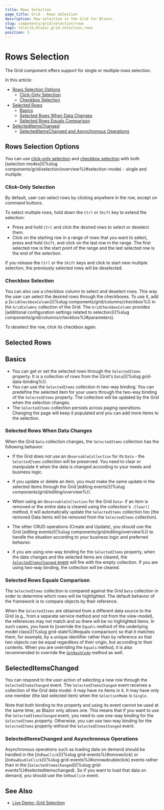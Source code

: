 ```yaml
---
title: Rows Selection
page_title: Grid - Rows Selection
description: Row selection in the Grid for Blazor.
slug: components/grid/selection/rows
tags: telerik,blazor,grid,selection,rows
position: 3
---
```


# Rows Selection

The Grid component offers support for single or multiple rows selection.

In this article:

* [Rows Selection Options](#rows-selection-options)
	* [Click-Only Selection](#click-only-selection)
	* [Checkbox Selection](#checkbox-selection)
* [Selected Rows](#selected-rows)
	* [Basics](#basics)
	* [Selected Rows When Data Changes](#selected-rows-when-data-changes)
	* [Selected Rows Equals Comparison](#selected-rows-equals-comparison)
* [SelectedItemsChanged](#selecteditemschanged)
	* [SelectedItemsChanged and Asynchronous Operations](#selecteditemschanged-and-asynchronous-operations)


## Rows Selection Options

You can use [click-only selection](#click-only-selection) and [checkbox selection](#checkbox-selection) with both [selection modes]({%slug components/grid/selection/overview%}#selection-mode) - single and multiple.

### Click-Only Selection

By default, user can select rows by clicking anywhere in the row, except on command buttons.

To select multiple rows, hold down the `Ctrl` or `Shift` key to extend the selection:
* Press and hold `Ctrl` and click the desired rows to select or deselect them.
* Click on the starting row in a range of rows that you want to select, press and hold `Shift`, and click on the last row in the range. The first selected row is the start point of the range and the last selected row is the end of the selection.

If you release the `Ctrl` or the `Shift` keys and click to start new multiple selection, the previously selected rows will be deselected.

### Checkbox Selection

You can also use a checkbox column to select and deselect rows. This way the user can select the desired rows through the checkboxes. To use it, add a [`GridCheckboxColumn`]({%slug components/grid/columns/checkbox%}) in the `GridColumns` collection of the Grid. The `GridCheckboxColumn` provides [additional configuration settings related to selection]({%slug components/grid/columns/checkbox%}#parameters).

To deselect the row, click its checkbox again.

## Selected Rows

## Basics

* You can get or set the selected rows through the `SelectedItems` property. It is a collection of rows from the [Grid's `Data`]({%slug grid-data-binding%}).
* You can use the `SelectedItems` collection in two-way binding. You can predefine the selected item for your users through the two-way binding of the `SelectedItems` property. The collection will be updated by the Grid when the selection changes.
* The `SelectedItems` collection persists across paging operations. Changing the page will keep it populated and you can add more items to the selection.

### Selected Rows When Data Changes

When the Grid `Data` collection changes, the `SelectedItems` collection has the following behavior:

* If the Grid does *not* use an `ObservableCollection` for its `Data` - the `SelectedItems` collection will be preserved. You need to clear or manipulate it when the data is changed according to your needs and business logic.

* If you update or delete an item, you must make the same update in the selected items through the Grid [editing events]({%slug components/grid/editing/overview%}).

* When using an `ObservableCollection` for the Grid `Data`- if an item is removed or the entire data is cleared using the collection's `.Clear()` method, it will automatically update the `SelectedItems` collection too (the removed Data items will be removed from the `SelectedItems` collection).

* The other CRUD operations (Create and Update), you should use the Grid [editing events]({%slug components/grid/editing/overview%}) to handle the situation according to your business logic and preferred behavior.

* If you are using one-way binding for the `SelectedItems` property, when the data changes and the selected items are cleared, the [`SelectedItemsChanged` event](#selecteditemschanged) will fire with the empty collection. If you are using two-way binding, the collection will be cleared.

### Selected Rows Equals Comparison

The `SelectedItems` collection is compared against the Grid `Data` collection in order to determine which rows will be highlighted. The default behavior of the framework is to compare objects by their reference.

When the `SelectedItems` are obtained from a different data source to the Grid (e.g., from a separate service method and not from the view-model), the references may not match and so there will be no highlighted items. In such cases, you have to [override the `Equals` method of the underlying model class]({%slug grid-state%}#equals-comparison) so that it matches them, for example, by a unique identifier rather than by reference so that two objects can be equal regardless of their origin, but according to their contents. When you are overriding the `Equals` method, it is also recommended to override the [`GetHashCode`](https://docs.microsoft.com/en-us/dotnet/api/system.object.gethashcode) method as well.

## SelectedItemsChanged

You can respond to the user action of selecting a new row through the `SelectedItemsChanged` event. The `SelectedItemsChanged` event receives a collection of the Grid data model. It may have no items in it. It may have only one member (the last selected item) when the `SelectionMode` is `Single`.

Note that both binding to the property and using its event cannot be used at the same time, as Blazor only allows one. This means that if you want to use the `SelectedItemsChanged` event, you need to use one-way binding for the `SelectedItems` property. Otherwise, you can use two-way binding for the `SelectedItems` property without the `SelectedItemsChanged` event.

### SelectedItemsChanged and Asynchronous Operations

Asynchronous operations such as loading data on demand should be handled in the [`OnRowClick`]({%slug grid-events%}#onrowclick) or [`OnRowDoubleClick`]({%slug grid-events%}#onrowdoubleclick) events rather than in the [`SelectedItemsChanged`]({%slug grid-events%}#selecteditemschanged). So if you want to load that data on demand, you should use the `OnRowClick` event.


## See Also

  * [Live Demo: Grid Selection](https://demos.telerik.com/blazor-ui/grid/selection)

